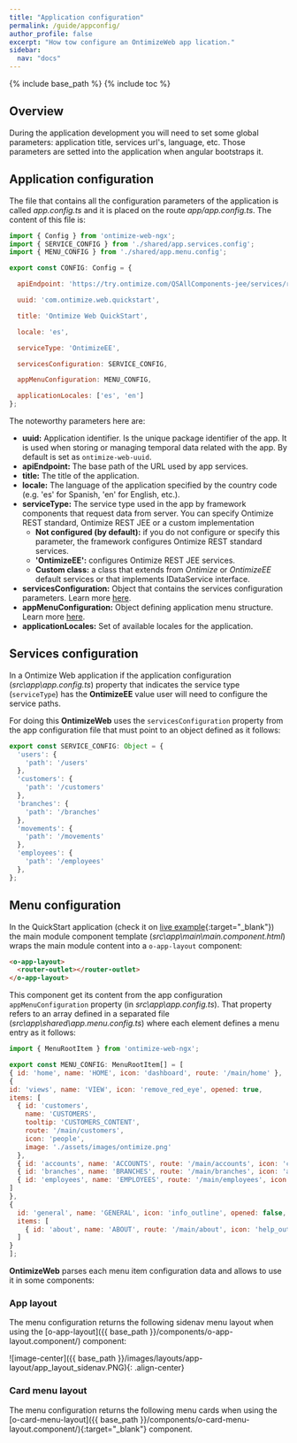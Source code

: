 ```yaml
---
title: "Application configuration"
permalink: /guide/appconfig/
author_profile: false
excerpt: "How tow configure an OntimizeWeb app lication."
sidebar:
  nav: "docs"
---
```


{% include base_path %}
{% include toc %}

## Overview

During the application development you will need to set some global parameters: application title, services url's, language, etc. Those parameters are setted into the application when angular bootstraps it.

## Application configuration

The file that contains all the configuration parameters of the application is called *app.config.ts* and it is placed on the route *app/app.config.ts*.
The content of this file is:

```javascript
import { Config } from 'ontimize-web-ngx';
import { SERVICE_CONFIG } from './shared/app.services.config';
import { MENU_CONFIG } from './shared/app.menu.config';

export const CONFIG: Config = {

  apiEndpoint: 'https://try.ontimize.com/QSAllComponents-jee/services/rest',

  uuid: 'com.ontimize.web.quickstart',

  title: 'Ontimize Web QuickStart',

  locale: 'es',

  serviceType: 'OntimizeEE',

  servicesConfiguration: SERVICE_CONFIG,

  appMenuConfiguration: MENU_CONFIG,

  applicationLocales: ['es', 'en']
};
```

The noteworthy parameters here are:

* **uuid:** Application identifier. Is the unique package identifier of the app. It is used when storing or managing temporal data related with the app. By default is set as `ontimize-web-uuid`.
* **apiEndpoint:** The base path of the URL used by app services.
* **title:** The title of the application.
* **locale:** The language of the application specified by the country code (e.g. 'es' for Spanish, 'en' for English, etc.).
* **serviceType:** The service type used in the app by framework components that request data from server. You can specify Ontimize REST standard, Ontimize REST JEE or a custom implementation
  * **Not configured (by default):** if you do not configure or specify this parameter, the framework configures Ontimize REST standard services.
  * **'OntimizeEE':** configures Ontimize REST JEE services.
  * **Custom class:** a class that extends from *Ontimize* or *OntimizeEE* default services or that implements IDataService interface.
* **servicesConfiguration:** Object that contains the services configuration parameters. Learn more [here](#services-configuration).
* **appMenuConfiguration:** Object defining application menu structure. Learn more [here](#menu-config/).
* **applicationLocales:** Set of available locales for the application.

## Services configuration

In a Ontimize Web application if the application configuration (*src\app\app.config.ts*) property that indicates the service type (`serviceType`) has the **OntimizeEE** value user will need to configure the service paths.

For doing this **OntimizeWeb** uses the `servicesConfiguration` property from the app configuration file that must point to an object defined as it follows:

```javascript
export const SERVICE_CONFIG: Object = {
  'users': {
    'path': '/users'
  },
  'customers': {
    'path': '/customers'
  },
  'branches': {
    'path': '/branches'
  },
  'movements': {
    'path': '/movements'
  },
  'employees': {
    'path': '/employees'
  },
};
```

## Menu configuration

In the QuickStart application (check it on [live example](https://ontimizeweb.github.io/ontimize-web-ngx-quickstart){:target="_blank"}) the main module component template (*src\app\main\main.component.html*) wraps the main module content into a `o-app-layout` component:

```html
<o-app-layout>
  <router-outlet></router-outlet>
</o-app-layout>
```

This component get its content from the app configuration `appMenuConfiguration` property
(in *src\app\app.config.ts*). That property refers to an array defined in a separated file (*src\app\shared\app.menu.config.ts*) where each element defines a menu entry as it follows:

```javascript
import { MenuRootItem } from 'ontimize-web-ngx';

export const MENU_CONFIG: MenuRootItem[] = [
{ id: 'home', name: 'HOME', icon: 'dashboard', route: '/main/home' },
{
id: 'views', name: 'VIEW', icon: 'remove_red_eye', opened: true,
items: [
  { id: 'customers',
    name: 'CUSTOMERS',
    tooltip: 'CUSTOMERS_CONTENT',
    route: '/main/customers',
    icon: 'people',
    image: './assets/images/ontimize.png'
  },
  { id: 'accounts', name: 'ACCOUNTS', route: '/main/accounts', icon: 'credit_card' },
  { id: 'branches', name: 'BRANCHES', route: '/main/branches', icon: 'account_balance' },
  { id: 'employees', name: 'EMPLOYEES', route: '/main/employees', icon: 'person' }
]
},
{
  id: 'general', name: 'GENERAL', icon: 'info_outline', opened: false,
  items: [
    { id: 'about', name: 'ABOUT', route: '/main/about', icon: 'help_outline' }
  ]
}
];
```

**OntimizeWeb** parses each menu item configuration data and allows to use it in some components:

### App layout

The menu configuration returns the following sidenav menu layout when using the [o-app-layout]({{ base_path }}/components/o-app-layout.component/) component:

![image-center]({{ base_path }}/images/layouts/app-layout/app_layout_sidenav.PNG){: .align-center}

### Card menu layout

The menu configuration returns the following menu cards when using the [o-card-menu-layout]({{ base_path }}/components/o-card-menu-layout.component/){:target="_blank"} component.
